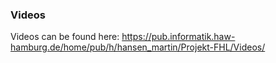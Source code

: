 ### Videos

Videos can be found here: https://pub.informatik.haw-hamburg.de/home/pub/h/hansen_martin/Projekt-FHL/Videos/